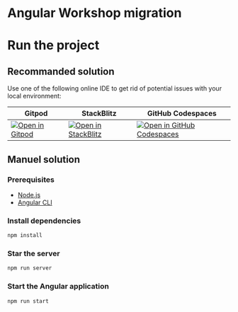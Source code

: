 # Angular Workshop migration

# Run the project

## Recommanded solution

Use one of the following online IDE to get rid of potential issues with your local environment:

<table>
  <thead>
    <tr>
      <th>Gitpod</th>
      <th>StackBlitz</th>
      <th>GitHub Codespaces</th>
    </tr>
  </thead>
  <tbody>
    <tr>
      <td>
        <a href="https://gitpod.io/from-referrer/">
          <img alt="Open in Gitpod" src="https://gitpod.io/button/open-in-gitpod.svg" />
        </a>
      </td>
      <td>
        <a href="https://stackblitz.com/fork/github/angular-devs-france/workshop-migration">
          <img alt="Open in StackBlitz" src="https://developer.stackblitz.com/img/open_in_stackblitz.svg" />
        </a>
      </td>
      <td>
        <a href='https://codespaces.new/angular-devs-france/workshop-migration'>
          <img src='https://github.com/codespaces/badge.svg' alt='Open in GitHub Codespaces' style='max-width: 100%;'>
        </a>
      </td>
    </tr>
  </tbody>
</table>


## Manuel solution

### Prerequisites

- [Node.js](https://nodejs.org/en/download/)
- [Angular CLI](https://angular.io/cli)

### Install dependencies

```bash
npm install
```

### Star the server

```bash
npm run server
```

### Start the Angular application

```bash
npm run start
```
